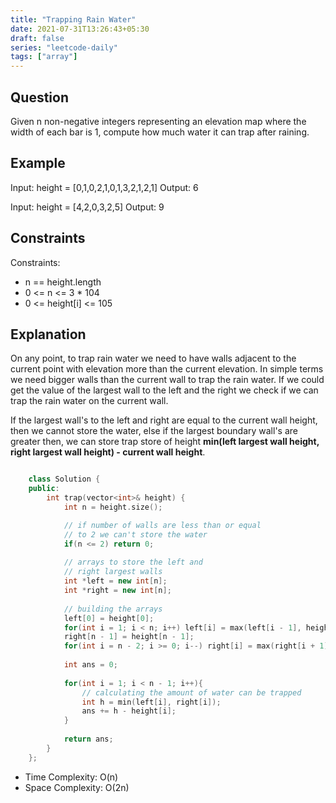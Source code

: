 ```yaml
---
title: "Trapping Rain Water"
date: 2021-07-31T13:26:43+05:30
draft: false
series: "leetcode-daily"
tags: ["array"] 
---
```


## Question
Given n non-negative integers representing an elevation map where the width of each bar is 1, compute how much water it can trap after raining.

## Example

Input: height = [0,1,0,2,1,0,1,3,2,1,2,1]
Output: 6

Input: height = [4,2,0,3,2,5]
Output: 9

## Constraints

Constraints:

* n == height.length
* 0 <= n <= 3 * 104
* 0 <= height[i] <= 105

## Explanation

On any point, to trap rain water we need to have walls adjacent to the current point with elevation more than the current elevation. In simple terms we need bigger walls than the current wall to trap the rain water. If we could get the value of the largest wall to the left and the right we check if we can trap the rain water on the current wall.

If the largest wall's to the left and right are equal to the current wall height, then we cannot store the water, else if the largest boundary wall's are greater then, we can store trap store of height __min(left largest wall height, right largest wall height) - current wall height__.  

```cpp

	class Solution {
	public:
		int trap(vector<int>& height) {
			int n = height.size();

			// if number of walls are less than or equal
			// to 2 we can't store the water
			if(n <= 2) return 0;
			
			// arrays to store the left and 
			// right largest walls
			int *left = new int[n];
			int *right = new int[n];
			
			// building the arrays
			left[0] = height[0];
			for(int i = 1; i < n; i++) left[i] = max(left[i - 1], height[i]);
			right[n - 1] = height[n - 1];
			for(int i = n - 2; i >= 0; i--) right[i] = max(right[i + 1], height[i]);
			
			int ans = 0;
			
			for(int i = 1; i < n - 1; i++){
				// calculating the amount of water can be trapped
				int h = min(left[i], right[i]);
				ans += h - height[i];
			}
			
			return ans;
		}
	};

```

* Time Complexity: O(n)
* Space Complexity: O(2n)